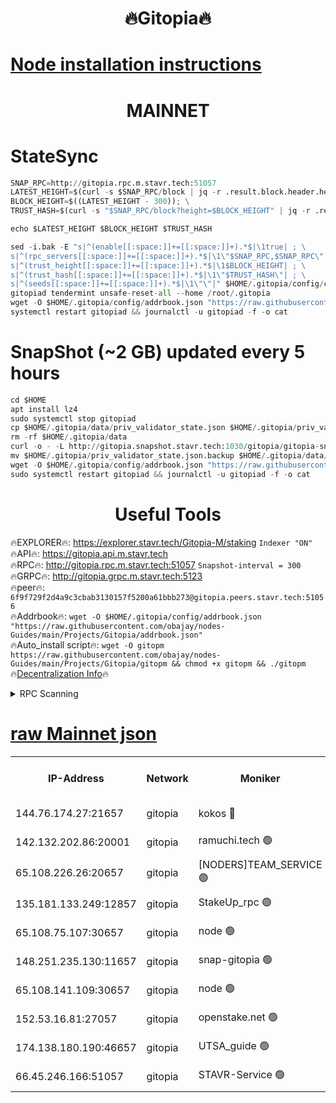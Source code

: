 <h1 align="center"> 🔥Gitopia🔥</h1>

[Node installation instructions](https://github.com/obajay/nodes-Guides/tree/main/Projects/Gitopia)
=

<h1 align="center"> MAINNET</h1>

# StateSync
```python
SNAP_RPC=http://gitopia.rpc.m.stavr.tech:51057
LATEST_HEIGHT=$(curl -s $SNAP_RPC/block | jq -r .result.block.header.height); \
BLOCK_HEIGHT=$((LATEST_HEIGHT - 300)); \
TRUST_HASH=$(curl -s "$SNAP_RPC/block?height=$BLOCK_HEIGHT" | jq -r .result.block_id.hash)

echo $LATEST_HEIGHT $BLOCK_HEIGHT $TRUST_HASH

sed -i.bak -E "s|^(enable[[:space:]]+=[[:space:]]+).*$|\1true| ; \
s|^(rpc_servers[[:space:]]+=[[:space:]]+).*$|\1\"$SNAP_RPC,$SNAP_RPC\"| ; \
s|^(trust_height[[:space:]]+=[[:space:]]+).*$|\1$BLOCK_HEIGHT| ; \
s|^(trust_hash[[:space:]]+=[[:space:]]+).*$|\1\"$TRUST_HASH\"| ; \
s|^(seeds[[:space:]]+=[[:space:]]+).*$|\1\"\"|" $HOME/.gitopia/config/config.toml
gitopiad tendermint unsafe-reset-all --home /root/.gitopia
wget -O $HOME/.gitopia/config/addrbook.json "https://raw.githubusercontent.com/obajay/nodes-Guides/main/Projects/Gitopia/addrbook.json"
systemctl restart gitopiad && journalctl -u gitopiad -f -o cat
```
# SnapShot (~2 GB) updated every 5 hours
```python
cd $HOME
apt install lz4
sudo systemctl stop gitopiad
cp $HOME/.gitopia/data/priv_validator_state.json $HOME/.gitopia/priv_validator_state.json.backup
rm -rf $HOME/.gitopia/data
curl -o - -L http://gitopia.snapshot.stavr.tech:1030/gitopia/gitopia-snap.tar.lz4 | lz4 -c -d - | tar -x -C $HOME/.gitopia --strip-components 2
mv $HOME/.gitopia/priv_validator_state.json.backup $HOME/.gitopia/data/priv_validator_state.json
wget -O $HOME/.gitopia/config/addrbook.json "https://raw.githubusercontent.com/obajay/nodes-Guides/main/Projects/Gitopia/addrbook.json"
sudo systemctl restart gitopiad && journalctl -u gitopiad -f -o cat
```
 <h1 align="center"> Useful Tools</h1>

🔥EXPLORER🔥:      https://explorer.stavr.tech/Gitopia-M/staking  `Indexer "ON"` \
🔥API🔥: 			 		 https://gitopia.api.m.stavr.tech \
🔥RPC🔥:           http://gitopia.rpc.m.stavr.tech:51057              `Snapshot-interval = 300` \
🔥GRPC🔥:          http://gitopia.grpc.m.stavr.tech:5123 \
🔥peer🔥:					 `6f9f729f2d4a9c3cbab3130157f5200a61bbb273@gitopia.peers.stavr.tech:51056` \
🔥Addrbook🔥:    ```wget -O $HOME/.gitopia/config/addrbook.json "https://raw.githubusercontent.com/obajay/nodes-Guides/main/Projects/Gitopia/addrbook.json"``` \
🔥Auto_install script🔥: ```wget -O gitopm https://raw.githubusercontent.com/obajay/nodes-Guides/main/Projects/Gitopia/gitopm && chmod +x gitopm && ./gitopm``` \
🔥[Decentralization Info](https://github.com/obajay/StateSync-snapshots/tree/main/Projects/Gitopia/Decentralization)🔥

<details>
<summary>RPC Scanning</summary>

<h2 align="center"> We scan nodes in real time every 4 hours. And we provide the final result of RPC endpoints.
We cannot influence the operation of these nodes in any way. </h2>


```python
If Voting Power is higher than 0 --> then the Node is a validator of the network and may be subject to attack and be a potential threat to the chain.
```
```python
We marked such validators with a red symbol
```

</details>

[raw Mainnet json](https://rpc-check.gitopm.stavr.tech/gitopm/rpc-gitopm-result.json)
=

<table><tr><th>IP-Address</th><th>Network</th><th>Moniker</th><th>Latest Block Height</th><th>Earliest Block Height</th><th>Catching Up</th><th>Tx Index</th><th>Voting Power</th><th>Scan Time</th></tr><tr><td>144.76.174.27:21657</td><td>gitopia</td><td>kokos 🔴</td><td>11313849</td><td>6071990</td><td>False</td><td>off</td><td>936374</td><td>2023-12-27T17:25:08.675028918UTC</td></tr><tr><td>142.132.202.86:20001</td><td>gitopia</td><td>ramuchi.tech 🟢</td><td>11313848</td><td>6548337</td><td>False</td><td>on</td><td>0</td><td>2023-12-27T17:25:05.989995337UTC</td></tr><tr><td>65.108.226.26:20657</td><td>gitopia</td><td>[NODERS]TEAM_SERVICE 🟢</td><td>11313858</td><td>6846001</td><td>False</td><td>on</td><td>0</td><td>2023-12-27T17:25:23.753089001UTC</td></tr><tr><td>135.181.133.249:12857</td><td>gitopia</td><td>StakeUp_rpc 🟢</td><td>11313848</td><td>8010001</td><td>False</td><td>on</td><td>0</td><td>2023-12-27T17:25:06.329837305UTC</td></tr><tr><td>65.108.75.107:30657</td><td>gitopia</td><td>node 🟢</td><td>11313855</td><td>8802845</td><td>False</td><td>on</td><td>0</td><td>2023-12-27T17:25:17.189487974UTC</td></tr><tr><td>148.251.235.130:11657</td><td>gitopia</td><td>snap-gitopia 🟢</td><td>11313846</td><td>9516001</td><td>False</td><td>on</td><td>0</td><td>2023-12-27T17:25:03.713397335UTC</td></tr><tr><td>65.108.141.109:30657</td><td>gitopia</td><td>node 🟢</td><td>11313846</td><td>10145845</td><td>False</td><td>on</td><td>0</td><td>2023-12-27T17:25:03.435182977UTC</td></tr><tr><td>152.53.16.81:27057</td><td>gitopia</td><td>openstake.net 🟢</td><td>11313823</td><td>10455001</td><td>False</td><td>off</td><td>0</td><td>2023-12-27T17:24:27.018732690UTC</td></tr><tr><td>174.138.180.190:46657</td><td>gitopia</td><td>UTSA_guide 🟢</td><td>11313830</td><td>11194706</td><td>False</td><td>on</td><td>0</td><td>2023-12-27T17:24:38.010168153UTC</td></tr><tr><td>66.45.246.166:51057</td><td>gitopia</td><td>STAVR-Service 🟢</td><td>11313836</td><td>11291001</td><td>False</td><td>on</td><td>0</td><td>2023-12-27T17:24:46.756074686UTC</td></tr></table>
